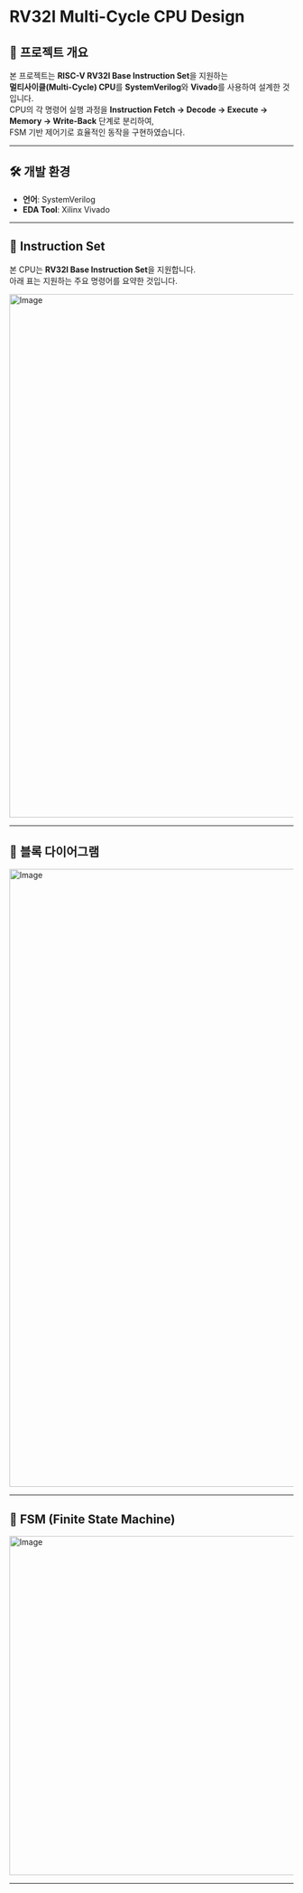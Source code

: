 # RV32I Multi-Cycle CPU Design

## 📌 프로젝트 개요
본 프로젝트는 **RISC-V RV32I Base Instruction Set**을 지원하는  
**멀티사이클(Multi-Cycle) CPU**를 **SystemVerilog**와 **Vivado**를 사용하여 설계한 것입니다.  
CPU의 각 명령어 실행 과정을 **Instruction Fetch → Decode → Execute → Memory → Write-Back** 단계로 분리하여,  
FSM 기반 제어기로 효율적인 동작을 구현하였습니다.

---

## 🛠️ 개발 환경
- **언어**: SystemVerilog  
- **EDA Tool**: Xilinx Vivado  

---

## 📖 Instruction Set
본 CPU는 **RV32I Base Instruction Set**을 지원합니다.  
아래 표는 지원하는 주요 명령어를 요약한 것입니다.  

<img width="1107" height="926" alt="Image" src="https://github.com/user-attachments/assets/a2b52f56-5e73-4e00-984a-9137b4781d6b" />

---

## 📂 블록 다이어그램

<img width="1717" height="1093" alt="Image" src="https://github.com/user-attachments/assets/89dd5d68-84bb-4e54-9904-3af1d3488b4b" />

---

## 🔄 FSM (Finite State Machine)

<img width="600" height="600" alt="Image" src="https://github.com/user-attachments/assets/583796c0-bed2-42ae-9f60-51388b7b2aa5" />

---
